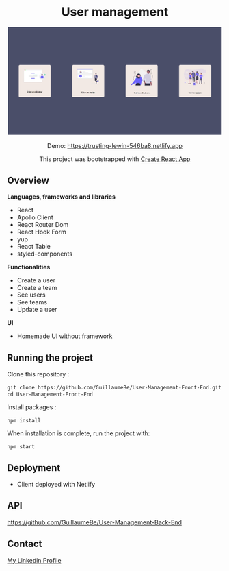 <h1 align="center">User management</h1>

<p align="center">
  <img width="500" src="./src/assets/screen.jpg" alt="screen">
</p>

<p align="center">Demo: <a href="https://trusting-lewin-546ba8.netlify.app" target="_blank">https://trusting-lewin-546ba8.netlify.app</a>
</p>

<p align="center">
 This project was bootstrapped with <a href=https://github.com/facebook/create-react-app target="_blank">Create React App</a>
</p>

## Overview

**Languages, frameworks and libraries**

- React
- Apollo Client
- React Router Dom
- React Hook Form
- yup
- React Table
- styled-components

**Functionalities**

- Create a user
- Create a team
- See users
- See teams
- Update a user

**UI**

- Homemade UI without framework

## Running the project

Clone this repository :

```
git clone https://github.com/GuillaumeBe/User-Management-Front-End.git
cd User-Management-Front-End
```

Install packages :

```
npm install
```

When installation is complete, run the project with:

```
npm start

```

## Deployment

- Client deployed with Netlify

## API

<a href="https://github.com/GuillaumeBe/User-Management-Back-End" target="_blank">https://github.com/GuillaumeBe/User-Management-Back-End</a>

## Contact

<a href="https://www.linkedin.com/in/guillaumebettin" target="_blank">My Linkedin Profile</a>
